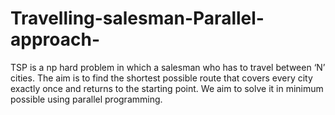 # Travelling-salesman-Parallel-approach-
TSP is a np hard problem in which  a salesman who has to travel between ‘N’ cities. The aim is to find the shortest possible route that covers every city exactly once and returns to the starting point. We aim to solve it in minimum possible using parallel programming.
